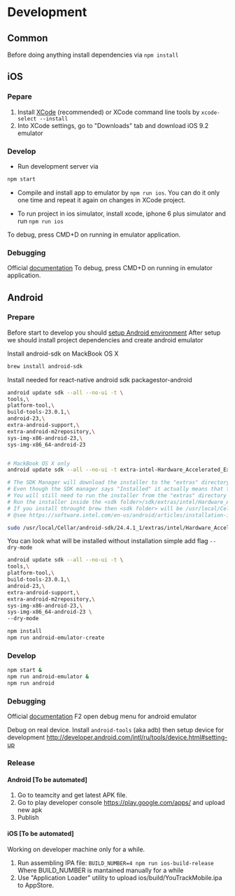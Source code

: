 
# Development

## Common

Before doing anything install dependencies via `npm install`

## iOS

### Pepare

1. Install [XCode](https://developer.apple.com/xcode/download/) (recommended) or XCode command line tools by `xcode-select --install`
2. Into XCode settings, go to "Downloads" tab and download iOS 9.2 emulator

### Develop

* Run development server via
```sh
npm start
```

* Compile and install app to emulator by `npm run ios`. You can do it only one time and repeat it again on changes in XCode project.

* To run project in ios simulator, install xcode, iphone 6 plus simulator and run `npm run ios`

To debug, press CMD+D on running in emulator application.

### Debugging

Official [documentation](https://facebook.github.io/react-native/docs/debugging.html)
To debug, press CMD+D on running in emulator application.

## Android

### Prepare
Before start to develop you should [setup Android environment](https://facebook.github.io/react-native/docs/android-setup.html)
After setup we should install project dependencies and create android emulator

Install android-sdk on MackBook OS X
```sh
brew install android-sdk
```

Install needed for react-native android sdk packagestor-android
```sh
android update sdk --all --no-ui -t \
tools,\
platform-tool,\
build-tools-23.0.1,\
android-23,\
extra-android-support,\
extra-android-m2repository,\
sys-img-x86-android-23,\
sys-img-x86_64-android-23


# MackBook OS X only
android update sdk --all --no-ui -t extra-intel-Hardware_Accelerated_Execution_Manager

# The SDK Manager will download the installer to the "extras" directory, under the main SDK directory.
# Even though the SDK manager says "Installed" it actually means that the Intel HAXM executable was downloaded.
# You will still need to run the installer from the "extras" directory to finish installation.
# Run the installer inside the <sdk folder>/sdk/extras/intel/Hardware_Accelerated_Execution_Manager/ directory and follow the installation instructions for your platform.
# If you install throught brew then <sdk folder> will be /usr/local/Cellar/android-sdk/
# @see https://software.intel.com/en-us/android/articles/installation-instructions-for-intel-hardware-accelerated-execution-manager-mac-os-x

sudo /usr/local/Cellar/android-sdk/24.4.1_1/extras/intel/Hardware_Accelerated_Execution_Manager/silent_install.sh
```

You can look what will be installed without installation simple add flag `--dry-mode`
```sh
android update sdk --all --no-ui -t \
tools,\
platform-tool,\
build-tools-23.0.1,\
android-23,\
extra-android-support,\
extra-android-m2repository,\
sys-img-x86-android-23,\
sys-img-x86_64-android-23 \
--dry-mode
```

```sh
npm install
npm run android-emulator-create
```


### Develop

```sh
npm start &
npm run android-emulator &
npm run android
```

### Debugging

Official [documentation](https://facebook.github.io/react-native/docs/debugging.html)
F2 open debug menu for android emulator

Debug on real device. Install `android-tools` (aka adb) then setup device for development http://developer.android.com/intl/ru/tools/device.html#setting-up

### Release

#### Android [To be automated]

1. Go to teamcity and get latest APK file.
2. Go to play developer console https://play.google.com/apps/ and upload new apk
3. Publish


#### iOS [To be automated]
Working on developer machine only for a while.

1. Run assembling IPA file:
`BUILD_NUMBER=4 npm run ios-build-release`
Where BUILD_NUMBER is mantained manually for a while
2. Use "Application Loader" utility to upload ios/build/YouTrackMobile.ipa to AppStore.

